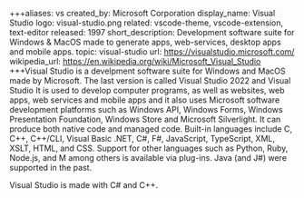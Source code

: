 +++aliases: vs
created_by: Microsoft Corporation
display_name: Visual Studio
logo: visual-studio.png
related: vscode-theme, vscode-extension, text-editor
released: 1997
short_description: Development software suite for Windows & MacOS made to generate apps, web-services, desktop apps and mobile apps.
topic: visual-studio
url: https://visualstudio.microsoft.com/
wikipedia_url: https://en.wikipedia.org/wiki/Microsoft_Visual_Studio
+++Visual Studio is a develpment software suite for Windows and MacOS made by Microsoft.
The last version is called Visual Studio 2022 and Visual Studio It is used to develop computer programs, as well as websites, web apps, web services and mobile apps and it also uses Microsoft software development platforms such as Windows API, Windows Forms, Windows Presentation Foundation, Windows Store and Microsoft Silverlight.
It can produce both native code and managed code.
Built-in languages include C, C++, C++/CLI, Visual Basic .NET, C#, F#, JavaScript, TypeScript, XML, XSLT, HTML, and CSS. Support for other languages such as Python, Ruby, Node.js, and M among others is available via plug-ins. Java (and J#) were supported in the past.

Visual Studio is made with C# and C++.
